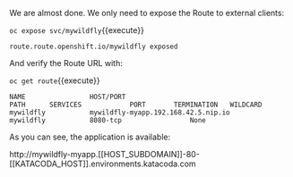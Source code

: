We are almost done. We only need to expose the Route to external clients:

`oc expose svc/mywildfly`{{execute}} 

```
route.route.openshift.io/mywildfly exposed
```

And verify the Route URL with:

`oc get route`{{execute}} 

```
NAME                HOST/PORT                                         PATH      SERVICES            PORT       TERMINATION   WILDCARD
mywildfly           mywildfly-myapp.192.168.42.5.nip.io                     mywildfly           8080-tcp                 None
```

As you can see, the application is available:

http://mywildfly-myapp.[[HOST_SUBDOMAIN]]-80-[[KATACODA_HOST]].environments.katacoda.com